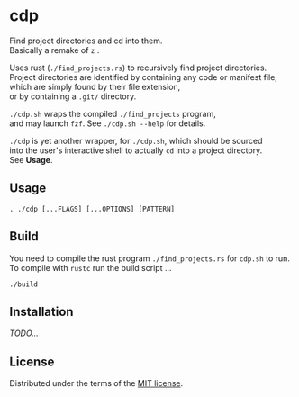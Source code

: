 # cdp
Find project directories and cd into them.  
Basically a remake of `z` .

Uses rust (`./find_projects.rs`) to recursively find project directories.  
Project directories are identified by containing any code or manifest file,  
which are simply found by their file extension,  
or by containing a `.git/` directory.

`./cdp.sh` wraps the compiled `./find_projects` program,  
and may launch `fzf`. See `./cdp.sh --help` for details.

`./cdp` is yet another wrapper, for `./cdp.sh`, which should be sourced  
into the user's interactive shell to actually `cd` into a project directory.  
See __Usage__.

## Usage
```
. ./cdp [...FLAGS] [...OPTIONS] [PATTERN]
```

## Build
You need to compile the rust program `./find_projects.rs` for `cdp.sh` to run.  
To compile with `rustc` run the build script ...
```
./build
```

## Installation
_TODO..._

## License
Distributed under the terms of the [MIT license].

[MIT license]: ./LICENSE
